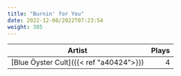 ```yaml
---
title: "Burnin' for You"
date: 2022-12-08/2022T07:23:54
weight: 385
---
```




 Artist | Plays 
----- | -----:
[Blue Öyster Cult]({{< ref "a40424">}}) | 4
